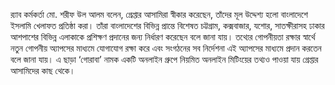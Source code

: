 র‍্যাব কর্মকর্তা মো. শরীফ উল আলম বলেন, গ্রেপ্তার আসামিরা স্বীকার করেছেন, তাঁদের মূল উদ্দেশ্য হলো বাংলাদেশে ইসলামি খেলাফত প্রতিষ্ঠা করা। তাঁরা বাংলাদেশের বিভিন্ন প্রান্তে বিশেষত চট্টগ্রাম, কক্সবাজার, যশোর, সাতক্ষীরাসহ ঢাকার আশপাশের বিভিন্ন এলাকাকে প্রশিক্ষণ প্রদানের জন্য নির্ধারণ করেছেন বলে জানা যায়। তথ্যের গোপনীয়তা রক্ষার স্বার্থে নতুন গোপনীয় অ্যাপসের মাধ্যমে যোগাযোগ রক্ষা করে এবং সংগঠনের সব নির্দেশনা এই অ্যাপসের মাধ্যমে প্রদান করতেন বলে জানা যায়। এ ছাড়া ‘গোরাবা’ নামক একটি অনলাইন গ্রুপে নিয়মিত অনলাইন মিটিংয়ের তথ্যও পাওয়া যায় গ্রেপ্তার আসামিদের কাছ থেকে।

